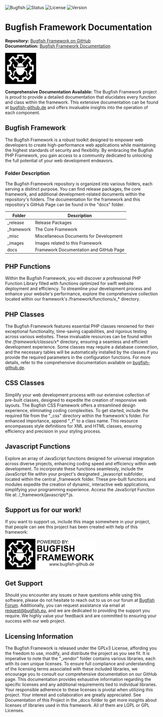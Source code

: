 

![Bugfish](https://img.shields.io/badge/Bugfish-Framework-orange)
![Status](https://img.shields.io/badge/Status-Finished-green)
![License](https://img.shields.io/badge/License-GPLv3-black)
![Version](https://img.shields.io/badge/Version-2.6-white)

# Bugfish Framework Documentation

**Repository:** [Bugfish Framework on GitHub](https://github.com/bugfishtm/bugfish-framework)  
**Documentation:** [Bugfish Framework Documentation](https://bugfishtm.github.io/bugfish-framework/)

![a](./_images/logo.jpg)

**Comprehensive Documentation Available:** The Bugfish Framework project is proud to provide a detailed documentation that elucidates every function and class within the framework. This extensive documentation can be found at [bugfish-github.de](https://bugfishtm.github.io/bugfish-framework/) and offers invaluable insights into the operation of each component.

## Bugfish Framework

The Bugfish Framework is a robust toolkit designed to empower web developers to create high-performance web applications while maintaining the highest standards of security and flexibility. By embracing the Bugfish PHP Framework, you gain access to a community dedicated to unlocking the full potential of your web development endeavors.

### Folder Description

The Bugfish Framework repository is organized into various folders, each serving a distinct purpose. You can find release packages, the core framework, and additional development-related documents within the repository's folders. The documentation for the framework and this repository's GitHub Page can be found in the "docs" folder.

| Folder     | Description                                          |
|------------|------------------------------------------------------|
| _release   | Release Packages                                    |
| _framework | The Core Framework                                  |
| _misc      | Miscellaneous Documents for Development            |
| _images      | Images related to this Framework            |
| docs       | Framework Documentation and GitHub Page            |

## PHP Functions

Within the Bugfish Framework, you will discover a professional PHP Function Library filled with functions optimized for swift website deployment and efficiency. To streamline your development process and enhance your website's performance, explore the comprehensive collection located within our framework's /framework/functions/x_* directory.

## PHP Classes

The Bugfish Framework features essential PHP classes renowned for their exceptional functionality, time-saving capabilities, and rigorous testing across various websites. These invaluable resources can be found within the /_framework/classes/x_* directory, ensuring a seamless and efficient development experience. Some classes may require a database connection, and the necessary tables will be automatically installed by the classes if you provide the required parameters in the configuration functions. For more details, refer to the comprehensive documentation available on [bugfish-github.de](https://bugfishtm.github.io/bugfish-framework/).

## CSS Classes

Simplify your web development process with our extensive collection of pre-built classes, designed to expedite the creation of responsive web layouts. The Bugfish CSS Framework offers a streamlined design experience, eliminating coding complexities. To get started, include the required file from the "_css" directory within the framework's folder. For enhanced importance, append "_f" to a class name. This resource encompasses style definitions for XML and HTML classes, ensuring efficiency and precision in your styling process.

## Javascript Functions

Explore an array of JavaScript functions designed for universal integration across diverse projects, enhancing coding speed and efficiency within web development. To incorporate these functions seamlessly, include the JavaScript file within your project's designated _javascript subfolder, located within the central _framework folder. These pre-built functions and modules expedite the creation of dynamic, interactive web applications, simplifying your programming experience. Access the JavaScript Function file at: /_framework/javascript/*.js.

## Support us for our work!

If you want to support us, include this image somewhere in your project, that people can see this project has been created with help of this framework:


![a](./_images/banner.jpg)


## Get Support

Should you encounter any issues or have questions while using this software, please do not hesitate to reach out to us on our forum at [Bugfish Forum](www.bugfish.eu/forum). Additionally, you can request assistance via email at request@bugfish.eu, and we are dedicated to providing the support you require. We highly value your feedback and are committed to ensuring your success with our web project.

## Licensing Information

The Bugfish Framework is released under the GPLv3 License, affording you the freedom to use, modify, and distribute the project as you see fit. It is imperative to note that the "_vendor" folder contains various libraries, each with its own unique licenses. To ensure full compliance and understanding of the licensing terms associated with these included libraries, we encourage you to consult our comprehensive documentation on our GitHub page. This documentation provides exhaustive information regarding the specific licenses and any additional requirements tied to individual libraries. Your responsible adherence to these licenses is pivotal when utilizing this project. Your interest and collaboration are greatly appreciated. See Documentation of this Project in the _docs folder to get more insights about licenses of libraries used in this framework. All of them are LGPL or GPL Licenses.

